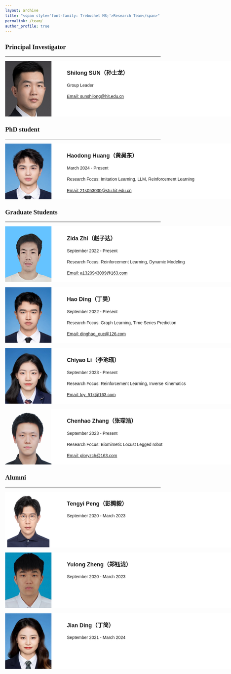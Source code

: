 ```yaml
---
layout: archive
title: "<span style='font-family: Trebuchet MS;'>Research Team</span>"
permalink: /team/
author_profile: true
---
```


<style>
.members{
    background-color:white;
    width:1000px;
    height:180px;
    overflow:hidden;
    font-family: 'Trebuchet MS', sans-serif; /* 使用 Trebuchet MS 字体 */
}
.pic{
    width:150px;
    height:150px;
    float:left;
}
.pic img{
    display:block;
    width:150px;
    height:210px;
}
.text{
    width:800px;
    height:150px;
    float:right;
    font-family: 'Trebuchet MS', sans-serif; /* 使用 Trebuchet MS 字体 */
    font-size: 14px;
    line-height: 1.6;
}
.text h3 {
    font-size: 18px;
    margin-bottom: 5px;
}
.text p {
    margin-bottom: 8px;
}
</style>

<h2><span style='font-family: Trebuchet MS;'>Principal Investigator</span></h2>
<hr>
<div class="members">
    <div class="pic">
        <img src="/images/ssl.png" alt="" />
    </div>
    <div class="text">
        <h3>Shilong SUN（孙士龙）</h3>
        <p>Group Leader</p>
        <p><a href="mailto:sunshilong@hit.edu.cn">Email: sunshilong@hit.edu.cn</a></p>
    </div>
</div>

<h2><span style='font-family: Trebuchet MS;'>PhD student</span></h2>
<hr>
<div class="members">
    <div class="pic">
        <img src="/images/hhd.jpg" alt="" />
    </div>
    <div class="text">
        <h3>Haodong Huang（黄昊东）</h3>
        <p>March 2024 - Present </p>
        <p>Research Focus: Imitation Learning, LLM, Reinforcement Learning </p>
        <p><a href="mailto:21s053030@stu.hit.edu.cn">Email: 21s053030@stu.hit.edu.cn</a></p> 
    </div>
</div>

<h2><span style='font-family: Trebuchet MS;'>Graduate Students</span></h2>
<hr>
<div class="members">
    <div class="pic">
        <img src="/images/zzd.jpg" alt="" />
    </div>
    <div class="text">
        <h3>Zida Zhi（赵子达）</h3>
        <p>September 2022 - Present </p>
        <p>Research Focus: Reinforcement Learning, Dynamic Modeling</p>
        <p><a href="mailto:a1320943099@163.com">Email: a1320943099@163.com</a></p>
    </div>
</div>

<br>
<div class="members">
    <div class="pic">
        <img src="/images/dh.png" alt="" />
    </div>
    <div class="text">
        <h3>Hao Ding（丁昊）</h3>
        <p>September 2022 - Present </p>
        <p>Research Focus: Graph Learning, Time Series Prediction</p>
        <p><a href="mailto:dinghao_ouc@126.com">Email: dinghao_ouc@126.com</a></p>
    </div>
</div>

<br>
<div class="members">
    <div class="pic">
        <img src="/images/lcy1.jpg" alt="" />
    </div>
    <div class="text">
        <h3>Chiyao Li（李池瑶）</h3>
        <p>September 2023 - Present </p>
        <p>Research Focus: Reinforcement Learning, Inverse Kinematics</p>
        <p><a href="mailto:lcy_51k@163.com">Email: lcy_51k@163.com</a></p>
    </div>
</div>

<br>
<div class="members">
    <div class="pic">
        <img src="/images/zch.jpg" alt="" />
    </div>
    <div class="text">
        <h3>Chenhao Zhang（张琛浩）</h3>
        <p>September 2023 - Present </p>
        <p>Research Focus: Biomimetic Locust Legged robot</p>
        <p><a href="mailto:gloryzch@163.com">Email: gloryzch@163.com</a></p>
    </div>
</div>


<h2><span style='font-family: Trebuchet MS;'>Alumni</span></h2>
<hr>
<div class="members">
    <div class="pic">
        <img src="/images/pty.jpg" alt="" />
    </div>
    <div class="text">
        <h3>Tengyi Peng（彭腾毅）</h3>
        <p>September 2020 - March 2023 </p>
    </div>
</div>


<br>
<div class="members">
    <div class="pic">
        <img src="/images/zyl.png" alt="" />
    </div>
    <div class="text">
        <h3>Yulong Zheng（郑钰泷）</h3>
        <p>September 2020 - March 2023 </p>
    </div>
</div>

<br>
<div class="members">
    <div class="pic">
        <img src="/images/dj.jpg" alt="" />
    </div>
    <div class="text">
        <h3>Jian Ding（丁简）</h3>
        <p>September 2021 - March 2024 </p>
    </div>
</div>